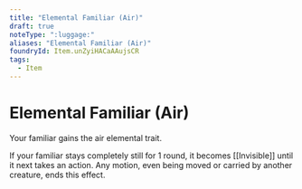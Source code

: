 ```yaml
---
title: "Elemental Familiar (Air)"
draft: true
noteType: ":luggage:"
aliases: "Elemental Familiar (Air)"
foundryId: Item.unZyiHACaAAujsCR
tags:
  - Item
---
```


# Elemental Familiar (Air)

Your familiar gains the air elemental trait.

If your familiar stays completely still for 1 round, it becomes [[Invisible]] until it next takes an action. Any motion, even being moved or carried by another creature, ends this effect.

